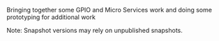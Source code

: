 Bringing together some GPIO and Micro Services work and doing some prototyping for additional work

Note:  Snapshot versions may rely on unpublished snapshots.
